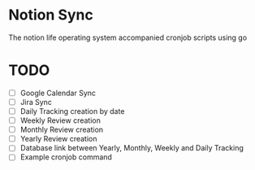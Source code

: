 # Notion Sync
The notion life operating system accompanied cronjob scripts using go

# TODO

- [ ] Google Calendar Sync
- [ ] Jira Sync
- [ ] Daily Tracking creation by date
- [ ] Weekly Review creation
- [ ] Monthly Review creation
- [ ] Yearly Review creation
- [ ] Database link between Yearly, Monthly, Weekly and Daily Tracking
- [ ] Example cronjob command
